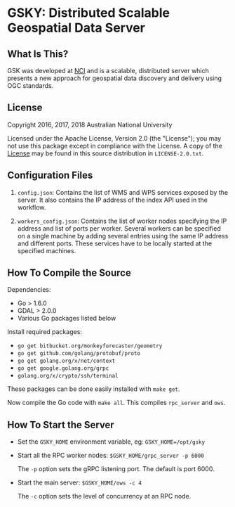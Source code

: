 GSKY: Distributed Scalable Geospatial Data Server
=================================================

What Is This?
-------------

GSK was developed at [NCI](http://nci.org.au) and is a scalable,
distributed server which presents a new approach for geospatial data
discovery and delivery using OGC standards.

License
-------

Copyright 2016, 2017, 2018 Australian National University

Licensed under the Apache License, Version 2.0 (the "License"); you
may not use this package except in compliance with the License.  A
copy of the [License](http://www.apache.org/licenses/LICENSE-2.0) may
be found in this source distribution in `LICENSE-2.0.txt`.

Configuration Files
-------------------

1. `config.json`: Contains the list of WMS and WPS services exposed by
   the server. It also contains the IP address of the index API used
   in the workflow.

2. `workers_config.json`: Contains the list of worker nodes specifying
   the IP address and list of ports per worker. Several workers can be
   specified on a single machine by adding several entries using the
   same IP address and different ports. These services have to be
   locally started at the specified machines.


How To Compile the Source
-------------------------

Dependencies:

+ Go > 1.6.0
+ GDAL > 2.0.0
+ Various Go packages listed below


Install required packages:

+ ```go get bitbucket.org/monkeyforecaster/geometry```
+ ```go get github.com/golang/protobuf/proto```
+ ```go get golang.org/x/net/context```
+ ```go get google.golang.org/grpc```
+ ```golang.org/x/crypto/ssh/terminal```

These packages can be done easily installed with `make get`.

Now compile the Go code with `make all`. This compiles `rpc_server`
and `ows`.


How To Start the Server
-----------------------

- Set the `GSKY_HOME` environment variable, eg: `GSKY_HOME=/opt/gsky`

- Start all the RPC worker nodes: `$GSKY_HOME/grpc_server -p 6000`

	The `-p` option sets the gRPC listening port. The default is port 6000.

- Start the main server: `$GSKY_HOME/ows -c 4`

	The `-c` option sets the level of concurrency at an RPC node.
